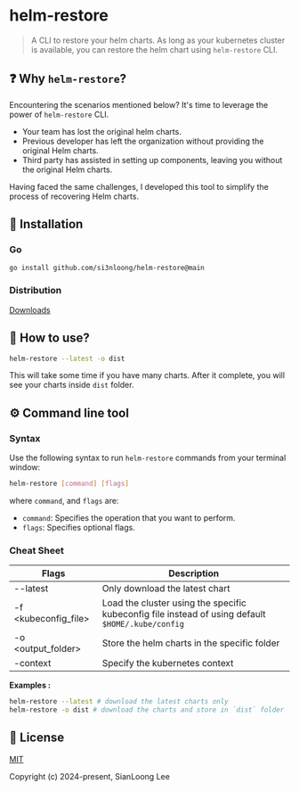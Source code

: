 # helm-restore

> A CLI to restore your helm charts. As long as your kubernetes cluster is available, you can restore the helm chart using `helm-restore` CLI.

## ❓ Why `helm-restore`?

Encountering the scenarios mentioned below? It's time to leverage the power of `helm-restore` CLI.

- Your team has lost the original helm charts.
- Previous developer has left the organization without providing the original Helm charts.
- Third party has assisted in setting up components, leaving you without the original Helm charts.

Having faced the same challenges, I developed this tool to simplify the process of recovering Helm charts.

## 🔨 Installation

<!-- ### Brew

```console
brew install helm-restore
```
-->

### Go

```console
go install github.com/si3nloong/helm-restore@main
```

### Distribution

[Downloads](https://github.com/si3nloong/helm-restore/releases/tag/v1.0.0)

## 🥢 How to use?

```bash
helm-restore --latest -o dist
```

This will take some time if you have many charts. After it complete, you will see your charts inside `dist` folder.

## ⚙️ Command line tool

### Syntax

Use the following syntax to run `helm-restore` commands from your terminal window:

```bash
helm-restore [command] [flags]
```

where `command`, and `flags` are:

- `command`: Specifies the operation that you want to perform.
- `flags`: Specifies optional flags.

### Cheat Sheet

| Flags                | Description                                                                                       |
| -------------------- | ------------------------------------------------------------------------------------------------- |
| --latest             | Only download the latest chart                                                                    |
| -f <kubeconfig_file> | Load the cluster using the specific kubeconfig file instead of using default `$HOME/.kube/config` |
| -o <output_folder>   | Store the helm charts in the specific folder                                                      |
| -context <context>   | Specify the kubernetes context                                                                    |

**Examples :**

```bash
helm-restore --latest # download the latest charts only
helm-restore -o dist # download the charts and store in `dist` folder
```

## 📄 License

[MIT](https://github.com/si3nloong/helm-restore/blob/main/LICENSE)

Copyright (c) 2024-present, SianLoong Lee
